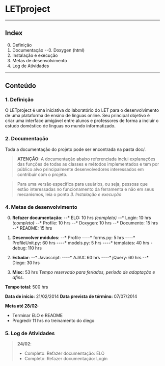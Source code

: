 # LETproject

---

## Index

0. Definição
0. Documentação
--0. Doxygen (html)
0. Instalação e execução
0. Metas de desenvolvimento
0. Log de Atividades

---

## Conteúdo

### 1. Definição

O LETproject é uma iniciativa do laboratório do LET para o desenvolvimento de uma plataforma de ensino de línguas online.
Seu principal objetivo é criar uma interface amigável entre alunos e professores de forma a incluir o estudo doméstico de línguas no mundo informatizado. 

### 2. Documentação

Toda a documentação do projeto pode ser encontrada na pasta doc/.

> **ATENÇÃO**:
> A documentação abaixo referenciada inclui explanações das funções de
> todas as classes e métodos implementados e tem por público alvo
> principalmente desenvolvedores interessados em contribuir com o projeto.

> Para uma versão específica para usuários, ou seja, pessoas que estão interessadas no funcionamento da ferramenta e não em seus mecanismos, leia o ponto *3. Instalação e execução*

### 4. Metas de desenvolvimento

0. **Refazer documentação**:
--* ELO: 10 hrs *(completo)*
--* Login: 10 hrs *(completo)*
--* Profile: 10 hrs
--* Doxygen: 10 hrs
--* Documento: 15 hrs
--* README: 15 hrs

0. **Desenvolver módulos**:
--* Profile
----* forms.py: 5 hrs
----* ProfileUnit.py: 60 hrs
----* models.py: 5 hrs
----* templates: 40 hrs
		- debug: 110 hrs

0. **Estudar**:
--* Javascript:
----* AJAX: 60 hrs
----* jQuery: 60 hrs
--* Diego: 30 hrs

0. **Misc**: 53 hrs
*Tempo reservado para feriados, período de adaptação e afins.*

**Tempo total**: 500 hrs

**Data de início:** 21/02/2014
**Data prevista de término:** 07/07/2014

**Meta até 28/02:**
* Terminar ELO e README
* Progredir 11 hrs no treinamento do diego

###  5. Log de Atividades

> **24/02**:
> * Completo: Refazer documentação: ELO
> * Completo: Refazer documentação: Login

